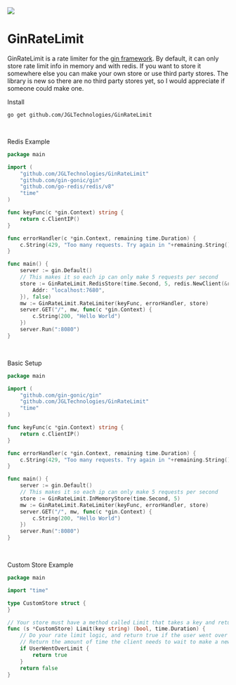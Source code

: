 <a href="https://jgltechnologies.com/discord">
<img src="https://discord.com/api/guilds/844418702430175272/embed.png">
</a>

# GinRateLimit

GinRateLimit is a rate limiter for the <a href="https://github.com/gin-gonic/gin">gin framework</a>. By default, it can
only store rate limit info in memory and with redis. If you want to store it somewhere else you can make your own store
or use third party stores. The library is new so there are no third party stores yet, so I would appreciate if someone
could make one.

Install

 ```shell
 go get github.com/JGLTechnologies/GinRateLimit
```

<br>

Redis Example

```go
package main

import (
	"github.com/JGLTechnologies/GinRateLimit"
	"github.com/gin-gonic/gin"
	"github.com/go-redis/redis/v8"
	"time"
)

func keyFunc(c *gin.Context) string {
	return c.ClientIP()
}

func errorHandler(c *gin.Context, remaining time.Duration) {
	c.String(429, "Too many requests. Try again in "+remaining.String())
}

func main() {
	server := gin.Default()
	// This makes it so each ip can only make 5 requests per second
	store := GinRateLimit.RedisStore(time.Second, 5, redis.NewClient(&redis.Options{
		Addr: "localhost:7680",
	}), false)
	mw := GinRateLimit.RateLimiter(keyFunc, errorHandler, store)
	server.GET("/", mw, func(c *gin.Context) {
		c.String(200, "Hello World")
	})
	server.Run(":8080")
}
```

<br>

Basic Setup

```go
package main

import (
	"github.com/gin-gonic/gin"
	"github.com/JGLTechnologies/GinRateLimit"
	"time"
)

func keyFunc(c *gin.Context) string {
	return c.ClientIP()
}

func errorHandler(c *gin.Context, remaining time.Duration) {
	c.String(429, "Too many requests. Try again in "+remaining.String())
}

func main() {
	server := gin.Default()
	// This makes it so each ip can only make 5 requests per second
	store := GinRateLimit.InMemoryStore(time.Second, 5)
	mw := GinRateLimit.RateLimiter(keyFunc, errorHandler, store)
	server.GET("/", mw, func(c *gin.Context) {
		c.String(200, "Hello World")
	})
	server.Run(":8080")
}
```

<br>

Custom Store Example

```go
package main

import "time"

type CustomStore struct {
}

// Your store must have a method called Limit that takes a key and returns a bool
func (s *CustomStore) Limit(key string) (bool, time.Duration) {
	// Do your rate limit logic, and return true if the user went over the rate limit, otherwise return false
	// Return the amount of time the client needs to wait to make a new request
	if UserWentOverLimit {
		return true
	}
	return false
}
```